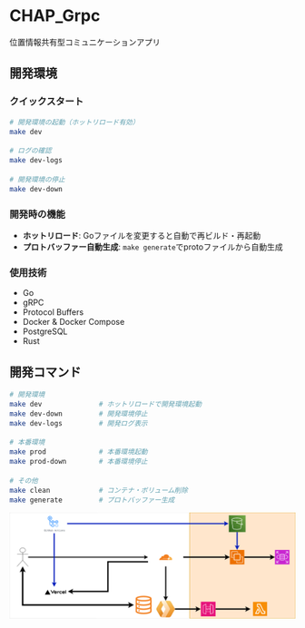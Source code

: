 # CHAP_Grpc

位置情報共有型コミュニケーションアプリ
## 開発環境

### クイックスタート

```bash
# 開発環境の起動（ホットリロード有効）
make dev

# ログの確認
make dev-logs

# 開発環境の停止
make dev-down
```

### 開発時の機能

- **ホットリロード**: Goファイルを変更すると自動で再ビルド・再起動
- **プロトバッファー自動生成**: `make generate`でprotoファイルから自動生成

### 使用技術

- Go 
- gRPC
- Protocol Buffers
- Docker & Docker Compose
- PostgreSQL
- Rust


## 開発コマンド

```bash
# 開発環境
make dev              # ホットリロードで開発環境起動
make dev-down         # 開発環境停止
make dev-logs         # 開発ログ表示

# 本番環境
make prod             # 本番環境起動
make prod-down        # 本番環境停止

# その他
make clean            # コンテナ・ボリューム削除
make generate         # プロトバッファー生成
```
<img src="./chap-app.drawio.png" alt="アーキテクチャ" width="600"/>
